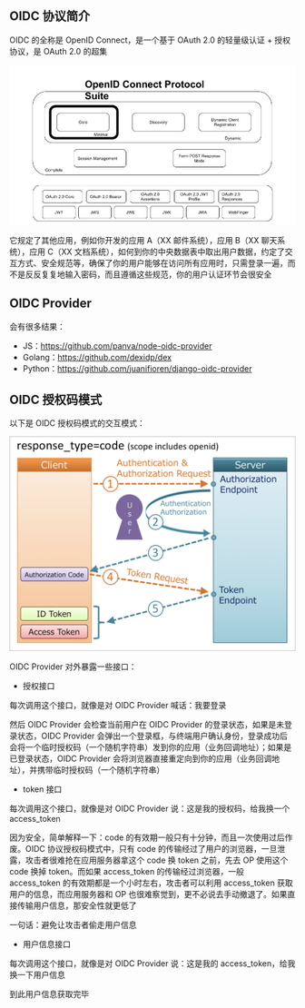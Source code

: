 ## OIDC 协议简介

OIDC 的全称是 OpenID Connect，是一个基于 OAuth 2.0 的轻量级认证 + 授权协议，是 OAuth 2.0 的超集

![img](.assets/OIDC/up-b40c2387325cbffee55db8a4cb575fea997.png)

它规定了其他应用，例如你开发的应用 A（XX 邮件系统），应用 B（XX 聊天系统），应用 C（XX 文档系统），如何到你的中央数据表中取出用户数据，约定了交互方式、安全规范等，确保了你的用户能够在访问所有应用时，只需登录一遍，而不是反反复复地输入密码，而且遵循这些规范，你的用户认证环节会很安全

## OIDC Provider

会有很多结果：

- JS：<https://github.com/panva/node-oidc-provider>
- Golang：<https://github.com/dexidp/dex>
- Python：<https://github.com/juanifioren/django-oidc-provider>

## OIDC 授权码模式

以下是 OIDC 授权码模式的交互模式：

![img](.assets/OIDC/up-41f4544a58675d5582c01afdc69e2f4e5e4.png)



OIDC Provider 对外暴露一些接口：

- 授权接口

每次调用这个接口，就像是对 OIDC Provider 喊话：我要登录

然后 OIDC Provider 会检查当前用户在 OIDC Provider 的登录状态，如果是未登录状态，OIDC Provider 会弹出一个登录框，与终端用户确认身份，登录成功后会将一个临时授权码（一个随机字符串）发到你的应用（业务回调地址）；如果是已登录状态，OIDC Provider 会将浏览器直接重定向到你的应用（业务回调地址），并携带临时授权码（一个随机字符串）

- token 接口

每次调用这个接口，就像是对 OIDC Provider 说：这是我的授权码，给我换一个 access_token

因为安全，简单解释一下：code 的有效期一般只有十分钟，而且一次使用过后作废。OIDC 协议授权码模式中，只有 code 的传输经过了用户的浏览器，一旦泄露，攻击者很难抢在应用服务器拿这个 code 换 token 之前，先去 OP 使用这个 code 换掉 token。而如果 access_token 的传输经过浏览器，一般 access_token 的有效期都是一个小时左右，攻击者可以利用 access_token 获取用户的信息，而应用服务器和 OP 也很难察觉到，更不必说去手动撤退了。如果直接传输用户信息，那安全性就更低了

一句话：避免让攻击者偷走用户信息

- 用户信息接口

每次调用这个接口，就像是对 OIDC Provider 说：这是我的 access_token，给我换一下用户信息

到此用户信息获取完毕


